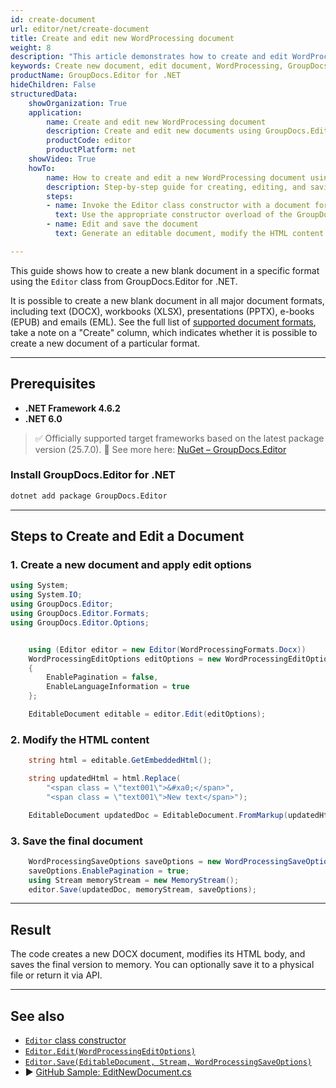 ```yaml
---
id: create-document
url: editor/net/create-document
title: Create and edit new WordProcessing document
weight: 8
description: "This article demonstrates how to create and edit WordProcessing documents using GroupDocs.Editor for .NET. It also covers supported formats like spreadsheets and presentations."
keywords: Create new document, edit document, WordProcessing, GroupDocs.Editor, DOCX
productName: GroupDocs.Editor for .NET
hideChildren: False
structuredData:
    showOrganization: True
    application:    
        name: Create and edit new WordProcessing document
        description: Create and edit new documents using GroupDocs.Editor for .NET in C#
        productCode: editor
        productPlatform: net 
    showVideo: True
    howTo:
        name: How to create and edit a new WordProcessing document using GroupDocs.Editor in C#
        description: Step-by-step guide for creating, editing, and saving DOCX documents using GroupDocs.Editor for .NET
        steps:
        - name: Invoke the Editor class constructor with a document format
          text: Use the appropriate constructor overload of the GroupDocs.Editor.Editor class and pass the desired format (e.g., DOCX)
        - name: Edit and save the document
          text: Generate an editable document, modify the HTML content if needed, and save the document to a stream or file

---
```


This guide shows how to create a new blank document in a specific format using the `Editor` class from GroupDocs.Editor for .NET.

It is possible to create a new blank document in all major document formats, including text (DOCX), workbooks (XLSX), presentations (PPTX), e-books (EPUB) and emails (EML). See the full list of [supported document formats](https://docs.groupdocs.com/editor/net/supported-document-formats/), take a note on a "Create" column, which indicates whether it is possible to create a new document of a particular format.


---

## Prerequisites

* **.NET Framework 4.6.2**
* **.NET 6.0**

> ✅ Officially supported target frameworks based on the latest package version (25.7.0).
> 🔗 See more here: [NuGet – GroupDocs.Editor](https://www.nuget.org/packages/GroupDocs.Editor/)

### Install GroupDocs.Editor for .NET

```bash
dotnet add package GroupDocs.Editor
```

---

## Steps to Create and Edit a Document

### 1. Create a new document and apply edit options

```csharp
using System;
using System.IO;
using GroupDocs.Editor;
using GroupDocs.Editor.Formats;
using GroupDocs.Editor.Options;


    using (Editor editor = new Editor(WordProcessingFormats.Docx))
    WordProcessingEditOptions editOptions = new WordProcessingEditOptions
    {
        EnablePagination = false,
        EnableLanguageInformation = true
    };

    EditableDocument editable = editor.Edit(editOptions);
```

### 2. Modify the HTML content

```csharp
    string html = editable.GetEmbeddedHtml();

    string updatedHtml = html.Replace(
        "<span class = \"text001\">&#xa0;</span>",
        "<span class = \"text001\">New text</span>");

    EditableDocument updatedDoc = EditableDocument.FromMarkup(updatedHtml);
```

### 3. Save the final document

```csharp
    WordProcessingSaveOptions saveOptions = new WordProcessingSaveOptions(WordProcessingFormats.Docx);
    saveOptions.EnablePagination = true;
    using Stream memoryStream = new MemoryStream();
    editor.Save(updatedDoc, memoryStream, saveOptions);

```

---

## Result

The code creates a new DOCX document, modifies its HTML body, and saves the final version to memory.
You can optionally save it to a physical file or return it via API.

---

## See also

* [`Editor` class constructor](https://reference.groupdocs.com/editor/net/groupdocs.editor/editor/editor/#constructor)
* [`Editor.Edit(WordProcessingEditOptions)`](https://reference.groupdocs.com/editor/net/groupdocs.editor/editor/edit/)
* [`Editor.Save(EditableDocument, Stream, WordProcessingSaveOptions)`](https://reference.groupdocs.com/editor/net/groupdocs.editor/editor/save/)
* ▶ [GitHub Sample: EditNewDocument.cs](https://github.com/groupdocs-editor/GroupDocs.Editor-for-.NET/blob/master/Examples/GroupDocs.Editor.Examples.CSharp/AdvancedUsage/EditNewDocument.cs)

